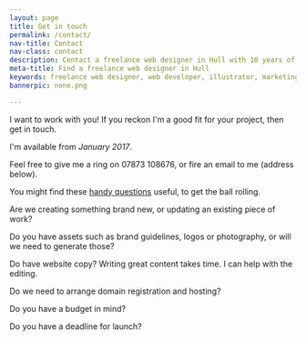 ```yaml
---
layout: page
title: Get in touch
permalink: /contact/
nav-title: Contact
nav-class: contact
description: Contact a freelance web designer in Hull with 10 years of experience with a leading marketing agency in East Yorkshire.
meta-title: Find a freelance web designer in Hull
keywords: freelance web designer, web developer, illustrator, marketing agency, Hull
bannerpic: none.png

---
```


I want to work with you! If you reckon I'm a good fit for your project, then get in touch.

I'm available from <em>January 2017</em>.

Feel free to give me a ring on 07873 108676, or fire an email to me (address below).

You might find these <a href="#" class="extra">handy questions</a> useful, to get the ball rolling.

<div id="extra" class="extratext">

<p>Are we creating something brand new, or updating an existing piece of work?</p>
<p>Do you have assets such as brand guidelines, logos or photography, or will we need to generate those?</p>
<p>Do have website copy? Writing great content takes time. I can help with the editing.</p>
<p>Do we need to arrange domain registration and hosting?</p>
<p>Do you have a budget in mind?</p>
<p>Do you have a deadline for launch?</p>

</div>